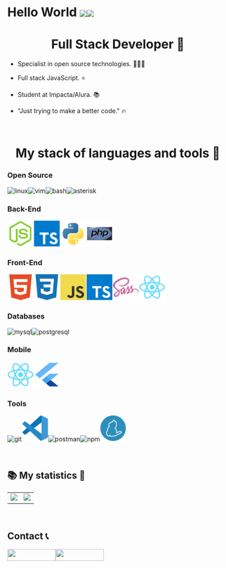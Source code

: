 # Hello World <img align="center" src="https://raw.githubusercontent.com/rajput2107/rajput2107/master/Assets/Earth.gif" width="30px" /><img align="center" width="30px" src="https://raw.githubusercontent.com/kaueMarques/kaueMarques/master/hi.gif">

<h1 align="center">Full Stack Developer 🚀</h1>

- <p>Specialist in open source technologies. 👨🏻‍💻</p>
- <p>Full stack JavaScript. ⭐</p>
- <p> Student at Impacta/Alura. 📚</p>
- <p>"Just trying to make a better code." 🔥</p>

<br>

<p align="center" margin="100px">

<h1 align="center">My stack of languages and tools 🔧</h1>

<h3>Open Source</h3>

<img src="https://www.vectorlogo.zone/logos/linux/linux-icon.svg" alt="linux" padding="10px"  width="60" height="60"/><img src="https://upload.wikimedia.org/wikipedia/commons/thumb/9/9f/Vimlogo.svg/1022px-Vimlogo.svg.png" alt="vim" padding="10px"  width="60" height="60"/><img src="https://upload.wikimedia.org/wikipedia/commons/thumb/4/4b/Bash_Logo_Colored.svg/1200px-Bash_Logo_Colored.svg.png" alt="bash" padding="10px"  width="60" height="60"/><img src="https://upload.wikimedia.org/wikipedia/commons/thumb/2/20/Asterisk_logo.svg/2560px-Asterisk_logo.svg.png" alt="asterisk" padding="10px"  width="80" height="60"/>

<h3>Back-End</h3>

<img src="https://raw.githubusercontent.com/devicons/devicon/master/icons/nodejs/nodejs-original.svg" alt="nodejs" padding="10px" width="60" height="60"/><img src="https://raw.githubusercontent.com/devicons/devicon/master/icons/typescript/typescript-original.svg" alt="typescript" padding="10px" width="60" height="60"/><img src="https://raw.githubusercontent.com/devicons/devicon/master/icons/python/python-original.svg" alt="python" padding="10px" width="60" height="60"/><img src="https://raw.githubusercontent.com/devicons/devicon/master/icons/php/php-original.svg" alt="php" padding="10px" width="60" height="60"/>

<h3>Front-End</h3>

<img transform= "scale(0.7)" src="https://raw.githubusercontent.com/devicons/devicon/master/icons/html5/html5-plain.svg" alt="html5" padding="10px"  width="60" height="60"/><img src="https://raw.githubusercontent.com/devicons/devicon/master/icons/css3/css3-plain.svg" alt="css3" padding="10px"  width="60" height="60"/><img src="https://raw.githubusercontent.com/devicons/devicon/master/icons/javascript/javascript-original.svg" padding="10px" alt="javascript" width="60" height="60"/><img src="https://raw.githubusercontent.com/devicons/devicon/master/icons/typescript/typescript-original.svg" alt="typescript" padding="10px" width="60" height="60"/><img src="https://raw.githubusercontent.com/devicons/devicon/master/icons/sass/sass-original.svg" alt="sass" width="60" height="60"/><img src="https://raw.githubusercontent.com/devicons/devicon/master/icons/react/react-original.svg" alt="react" width="60" height="60"/>

<h3>Databases</h3>

<img src="https://www.vectorlogo.zone/logos/mysql/mysql-icon.svg" alt="mysql" padding="10px"  width="60" height="60"/><img src="https://upload.wikimedia.org/wikipedia/commons/thumb/2/29/Postgresql_elephant.svg/993px-Postgresql_elephant.svg.png" alt="postgresql" padding="10px"  width="60" height="60"/>

<h3>Mobile</h3>

<img src="https://raw.githubusercontent.com/devicons/devicon/master/icons/react/react-original.svg" alt="reactnative" padding="10px"  width="60" height="60"/><img src="https://raw.githubusercontent.com/dnfield/flutter_svg/7d374d7107561cbd906d7c0ca26fef02cc01e7c8/example/assets/flutter_logo.svg?sanitize=true" alt="flutter" padding="10px"  width="60" height="60"/>

<h3>Tools</h3>

<img src="https://www.vectorlogo.zone/logos/git-scm/git-scm-icon.svg" alt="git" width="60" height="60"/><img src="https://raw.githubusercontent.com/devicons/devicon/master/icons/vscode/vscode-original.svg" alt="vscode" padding="10px" width="60" height="60"/><img src="https://www.vectorlogo.zone/logos/getpostman/getpostman-icon.svg" alt="postman" padding="10px"  width="60" height="60"/><img src="https://walde.co/wp-content/uploads/2016/08/npm-coaster.png" alt="npm" padding="10px" width="60" height="60"/><img src="https://raw.githubusercontent.com/devicons/devicon/master/icons/yarn/yarn-original.svg" alt="yarn" padding="10px" width="60" height="60"/>

</p>

<br>

## 📚 My statistics 🧠
<table>
    <tr>
        <td>
            <img width="470px" src="https://github-readme-stats.vercel.app/api?username=leoolopes01&show_icons=true&theme=midnight-purple" />
        </td>
        <td>
            <img width="470px" src="https://github-readme-stats.vercel.app/api/top-langs/?username=leoolopes01&layout=compact&langs_count=20&theme=midnight-purple"/>
        </td>
    </tr>   
</table>

<br>

## Contact 📞

<a href="https://www.linkedin.com/in/leonardo-lopes-571211186/" target="_blank"><img width="110" height="27" src="https://img.shields.io/badge/-LinkedIn-%230077B5?style=for-the-badge&logo=linkedin&logoColor=white" target="_blank"></a><a href = "mailto:leonardo@krolik.com.br"><img width="110" height="27" src="https://img.shields.io/badge/-Gmail-%23333?style=for-the-badge&logo=gmail&logoColor=white" target="_blank"></a>

